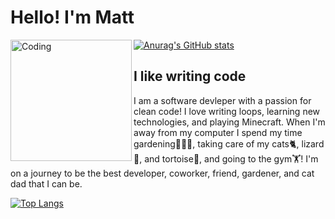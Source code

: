 # Hello! I'm Matt
<img align="left" alt="Coding" width="194" src="https://camo.githubusercontent.com/d52b0009e98c6db7b8ea0c27768dfe5384327f3ca0f4cd3630d3460b31e50b05/68747470733a2f2f737465616d75736572696d616765732d612e616b616d616968642e6e65742f7567632f3931313239333437333538303332383836332f444342313246373634323345353232363036344142433330324233323643324635323741343244462f">

[![Anurag's GitHub stats](https://github-readme-stats.vercel.app/api?username=mattjkatz&show_icons=true&theme=tokyonight)](https://github.com/anuraghazra/github-readme-stats)


## I like writing code

I am a software devleper with a passion for clean code! I love writing loops, learning new technologies, and playing Minecraft. When I'm away from my computer I spend my time gardening👨🏻‍🌾, taking care of my cats🐈, lizard🦎, and tortoise🐢, and going to the gym🏋! I'm on a journey to be the best developer, coworker, friend, gardener, and cat dad that I can be.

[![Top Langs](https://github-readme-stats.vercel.app/api/top-langs/?username=mattjkatz&layout=compact&langs_count=8&theme=tokyonight)](https://github.com/anuraghazra/github-readme-stats)
